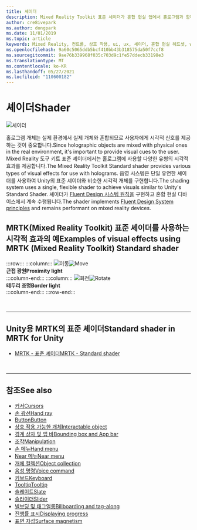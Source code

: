```yaml
---
title: 셰이더
description: Mixed Reality Toolkit 표준 셰이더가 혼합 현실 앱에서 홀로그램과 함께 사용할 수 있는 다양한 유형의 시각적 효과를 제공하는 방법을 알아봅니다.
author: cre8ivepark
ms.author: dongpark
ms.date: 11/01/2019
ms.topic: article
keywords: Mixed Reality, 컨트롤, 상호 작용, ui, ux, 셰이더, 혼합 현실 헤드셋, windows mixed reality 헤드셋, 가상 현실 헤드셋, HoloLens, MRTK, Mixed Reality Toolkit, 시각적 효과
ms.openlocfilehash: 9a60c5065ddb5bcf410bb43b318575da50f7ccf8
ms.sourcegitcommit: 9ae76b339968f035c703d9c1fe57ddecb33198e3
ms.translationtype: MT
ms.contentlocale: ko-KR
ms.lasthandoff: 05/27/2021
ms.locfileid: "110600182"
---
```

# <a name="shader"></a><span data-ttu-id="5ddf3-104">셰이더</span><span class="sxs-lookup"><span data-stu-id="5ddf3-104">Shader</span></span>

![셰이더](images/UX_Hero_StandardShader.jpg)

<span data-ttu-id="5ddf3-106">홀로그램 개체는 실제 환경에서 실제 개체와 혼합되므로 사용자에게 시각적 신호를 제공하는 것이 중요합니다.</span><span class="sxs-lookup"><span data-stu-id="5ddf3-106">Since holographic objects are mixed with physical ones in the real environment, it's important to provide visual cues to the user.</span></span> <span data-ttu-id="5ddf3-107">Mixed Reality 도구 키트 표준 셰이더에서는 홀로그램에 사용할 다양한 유형의 시각적 효과를 제공합니다.</span><span class="sxs-lookup"><span data-stu-id="5ddf3-107">The Mixed Reality Toolkit Standard shader provides various types of visual effects for use with holograms.</span></span> <span data-ttu-id="5ddf3-108">음영 시스템은 단일 유연한 셰이더를 사용하여 Unity의 표준 셰이더와 비슷한 시각적 개체를 구현합니다.</span><span class="sxs-lookup"><span data-stu-id="5ddf3-108">The shading system uses a single, flexible shader to achieve visuals similar to Unity's Standard Shader.</span></span> <span data-ttu-id="5ddf3-109">셰이더가 [Fluent Design 시스템 원칙을](https://www.microsoft.com/design/fluent/#/) 구현하고 혼합 현실 디바이스에서 계속 수행됩니다.</span><span class="sxs-lookup"><span data-stu-id="5ddf3-109">The shader implements [Fluent Design System principles](https://www.microsoft.com/design/fluent/#/) and remains performant on mixed reality devices.</span></span>
<br>

## <a name="examples-of-visual-effects-using-mrtk-mixed-reality-toolkit-standard-shader"></a><span data-ttu-id="5ddf3-110">MRTK(Mixed Reality Toolkit) 표준 셰이더를 사용하는 시각적 효과의 예</span><span class="sxs-lookup"><span data-stu-id="5ddf3-110">Examples of visual effects using MRTK (Mixed Reality Toolkit) Standard shader</span></span> 
:::row:::
    :::column:::
       <span data-ttu-id="5ddf3-111">![이동](images/UX_Button_Affordance_ProximityLight.jpg)</span><span class="sxs-lookup"><span data-stu-id="5ddf3-111">![Move](images/UX_Button_Affordance_ProximityLight.jpg)</span></span><br>
       <span data-ttu-id="5ddf3-112">**근접 광원**</span><span class="sxs-lookup"><span data-stu-id="5ddf3-112">**Proximity light**</span></span><br>
    :::column-end:::
    :::column:::
       <span data-ttu-id="5ddf3-113">![회전](images/UX_Button_Affordance_FocusHighlight.jpg)</span><span class="sxs-lookup"><span data-stu-id="5ddf3-113">![Rotate](images/UX_Button_Affordance_FocusHighlight.jpg)</span></span><br>
        <span data-ttu-id="5ddf3-114">**테두리 조명**</span><span class="sxs-lookup"><span data-stu-id="5ddf3-114">**Border light**</span></span><br>
    :::column-end:::
:::row-end:::

<br>

---

## <a name="standard-shader-in-mrtk-for-unity"></a><span data-ttu-id="5ddf3-115">Unity용 MRTK의 표준 셰이더</span><span class="sxs-lookup"><span data-stu-id="5ddf3-115">Standard shader in MRTK for Unity</span></span>

* [<span data-ttu-id="5ddf3-116">MRTK - 표준 셰이더</span><span class="sxs-lookup"><span data-stu-id="5ddf3-116">MRTK - Standard shader</span></span>](/windows/mixed-reality/mrtk-unity/features/rendering/mrtk-standard-shader)

<br>

---

## <a name="see-also"></a><span data-ttu-id="5ddf3-117">참조</span><span class="sxs-lookup"><span data-stu-id="5ddf3-117">See also</span></span>

* [<span data-ttu-id="5ddf3-118">커서</span><span class="sxs-lookup"><span data-stu-id="5ddf3-118">Cursors</span></span>](cursors.md)
* [<span data-ttu-id="5ddf3-119">손 광선</span><span class="sxs-lookup"><span data-stu-id="5ddf3-119">Hand ray</span></span>](point-and-commit.md)
* [<span data-ttu-id="5ddf3-120">Button</span><span class="sxs-lookup"><span data-stu-id="5ddf3-120">Button</span></span>](button.md)
* [<span data-ttu-id="5ddf3-121">상호 작용 가능한 개체</span><span class="sxs-lookup"><span data-stu-id="5ddf3-121">Interactable object</span></span>](interactable-object.md)
* [<span data-ttu-id="5ddf3-122">경계 상자 및 앱 바</span><span class="sxs-lookup"><span data-stu-id="5ddf3-122">Bounding box and App bar</span></span>](app-bar-and-bounding-box.md)
* [<span data-ttu-id="5ddf3-123">조작</span><span class="sxs-lookup"><span data-stu-id="5ddf3-123">Manipulation</span></span>](direct-manipulation.md)
* [<span data-ttu-id="5ddf3-124">손 메뉴</span><span class="sxs-lookup"><span data-stu-id="5ddf3-124">Hand menu</span></span>](hand-menu.md)
* [<span data-ttu-id="5ddf3-125">Near 메뉴</span><span class="sxs-lookup"><span data-stu-id="5ddf3-125">Near menu</span></span>](near-menu.md)
* [<span data-ttu-id="5ddf3-126">개체 컬렉션</span><span class="sxs-lookup"><span data-stu-id="5ddf3-126">Object collection</span></span>](object-collection.md)
* [<span data-ttu-id="5ddf3-127">음성 명령</span><span class="sxs-lookup"><span data-stu-id="5ddf3-127">Voice command</span></span>](voice-input.md)
* [<span data-ttu-id="5ddf3-128">키보드</span><span class="sxs-lookup"><span data-stu-id="5ddf3-128">Keyboard</span></span>](keyboard.md)
* [<span data-ttu-id="5ddf3-129">Tooltip</span><span class="sxs-lookup"><span data-stu-id="5ddf3-129">Tooltip</span></span>](tooltip.md)
* [<span data-ttu-id="5ddf3-130">슬레이트</span><span class="sxs-lookup"><span data-stu-id="5ddf3-130">Slate</span></span>](slate.md)
* [<span data-ttu-id="5ddf3-131">슬라이더</span><span class="sxs-lookup"><span data-stu-id="5ddf3-131">Slider</span></span>](slider.md)
* [<span data-ttu-id="5ddf3-132">빌보딩 및 태그얼롱</span><span class="sxs-lookup"><span data-stu-id="5ddf3-132">Billboarding and tag-along</span></span>](billboarding-and-tag-along.md)
* [<span data-ttu-id="5ddf3-133">진행률 표시</span><span class="sxs-lookup"><span data-stu-id="5ddf3-133">Displaying progress</span></span>](progress.md)
* [<span data-ttu-id="5ddf3-134">표면 자성</span><span class="sxs-lookup"><span data-stu-id="5ddf3-134">Surface magnetism</span></span>](surface-magnetism.md)